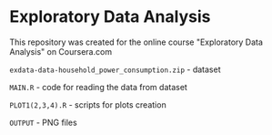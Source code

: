 # Exploratory Data Analysis

This repository was created for the online course "Exploratory Data Analysis" on Coursera.com

`exdata-data-household_power_consumption.zip` - dataset

`MAIN.R` - code for reading the data from dataset

`PLOT1(2,3,4).R` - scripts for plots creation

`OUTPUT`  - PNG files
